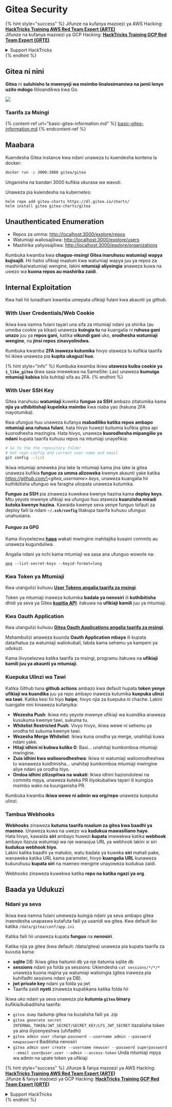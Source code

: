 # Gitea Security

{% hint style="success" %}
Jifunze na kufanya mazoezi ya AWS Hacking:<img src="/.gitbook/assets/image.png" alt="" data-size="line">[**HackTricks Training AWS Red Team Expert (ARTE)**](https://training.hacktricks.xyz/courses/arte)<img src="/.gitbook/assets/image.png" alt="" data-size="line">\
Jifunze na kufanya mazoezi ya GCP Hacking: <img src="/.gitbook/assets/image (2).png" alt="" data-size="line">[**HackTricks Training GCP Red Team Expert (GRTE)**<img src="/.gitbook/assets/image (2).png" alt="" data-size="line">](https://training.hacktricks.xyz/courses/grte)

<details>

<summary>Support HackTricks</summary>

* Angalia [**mpango wa usajili**](https://github.com/sponsors/carlospolop)!
* **Jiunge na** 💬 [**kikundi cha Discord**](https://discord.gg/hRep4RUj7f) au [**kikundi cha telegram**](https://t.me/peass) au **tufuate** kwenye **Twitter** 🐦 [**@hacktricks\_live**](https://twitter.com/hacktricks\_live)**.**
* **Shiriki mbinu za udukuzi kwa kuwasilisha PRs kwenye** [**HackTricks**](https://github.com/carlospolop/hacktricks) na [**HackTricks Cloud**](https://github.com/carlospolop/hacktricks-cloud) github repos.

</details>
{% endhint %}

## Gitea ni nini

**Gitea** ni **suluhisho la mwenyeji wa msimbo linalosimamiwa na jamii lenye uzito mdogo** lililoandikwa kwa Go.

![](<../../.gitbook/assets/image (160).png>)

### Taarifa za Msingi

{% content-ref url="basic-gitea-information.md" %}
[basic-gitea-information.md](basic-gitea-information.md)
{% endcontent-ref %}

## Maabara

Kuendesha Gitea instance kwa ndani unaweza tu kuendesha kontena la docker:
```bash
docker run -p 3000:3000 gitea/gitea
```
Unganisha na bandari 3000 kufikia ukurasa wa wavuti.

Unaweza pia kuiendesha na kubernetes:
```
helm repo add gitea-charts https://dl.gitea.io/charts/
helm install gitea gitea-charts/gitea
```
## Unauthenticated Enumeration

* Repos za umma: [http://localhost:3000/explore/repos](http://localhost:3000/explore/repos)
* Watumiaji waliosajiliwa: [http://localhost:3000/explore/users](http://localhost:3000/explore/users)
* Mashirika yaliyosajiliwa: [http://localhost:3000/explore/organizations](http://localhost:3000/explore/organizations)

Kumbuka kwamba kwa **chaguo-msingi Gitea inaruhusu watumiaji wapya kujisajili**. Hii haitoi ufikiaji maalum kwa watumiaji wapya juu ya repos za mashirika/watumiaji wengine, lakini **mtumiaji aliyeingia** anaweza kuwa na uwezo wa **kuona repos au mashirika zaidi**.

## Internal Exploitation

Kwa hali hii tunadhani kwamba umepata ufikiaji fulani kwa akaunti ya github.

### With User Credentials/Web Cookie

Ikiwa kwa namna fulani tayari una sifa za mtumiaji ndani ya shirika (au umeiba cookie ya kikao) unaweza **kuingia tu** na kuangalia ni **ruhusa gani unazo** juu ya **repos gani,** katika **vikundi gani** uko, **orodhesha watumiaji wengine**, na **jinsi repos zinavyolindwa.**

Kumbuka kwamba **2FA inaweza kutumika** hivyo utaweza tu kufikia taarifa hii ikiwa unaweza pia **kupita ukaguzi huo**.

{% hint style="info" %}
Kumbuka kwamba ikiwa **utaweza kuiba cookie ya `i_like_gitea`** (kwa sasa imewekwa na SameSite: Lax) unaweza **kumuiga mtumiaji kabisa** bila kuhitaji sifa au 2FA.
{% endhint %}

### With User SSH Key

Gitea inaruhusu **watumiaji** kuweka **funguo za SSH** ambazo zitatumika kama **njia ya uthibitishaji kupeleka msimbo** kwa niaba yao (hakuna 2FA inayotumika).

Kwa ufunguo huu unaweza kufanya **mabadiliko katika repos ambapo mtumiaji ana ruhusa fulani**, hata hivyo huwezi kuitumia kufikia gitea api kuorodhesha mazingira. Hata hivyo, unaweza **kuorodhesha mipangilio ya ndani** kupata taarifa kuhusu repos na mtumiaji unayefikia:
```bash
# Go to the the repository folder
# Get repo config and current user name and email
git config --list
```
Ikiwa mtumiaji ameweka jina lake la mtumiaji kama jina lake la gitea unaweza kufikia **funguo za umma alizoweka** kwenye akaunti yake katika _https://github.com/\<gitea\_username>.keys_, unaweza kuangalia hii kuthibitisha ufunguo wa faragha uliopata unaweza kutumika.

**Funguo za SSH** pia zinaweza kuwekwa kwenye hazina kama **deploy keys**. Mtu yeyote mwenye ufikiaji wa ufunguo huu ataweza **kuanzisha miradi kutoka kwenye hazina**. Kawaida kwenye seva yenye funguo tofauti za deploy faili la ndani **`~/.ssh/config`** litakupa taarifa kuhusu ufunguo unahusiana.

#### Funguo za GPG

Kama ilivyoelezwa [**hapa**](https://github.com/carlospolop/hacktricks-cloud/blob/master/pentesting-ci-cd/gitea-security/broken-reference/README.md) wakati mwingine inahitajika kusaini commits au unaweza kugunduliwa.

Angalia ndani ya nchi kama mtumiaji wa sasa ana ufunguo wowote na:
```shell
gpg --list-secret-keys --keyid-format=long
```
### Kwa Token ya Mtumiaji

Kwa utangulizi kuhusu [**User Tokens angalia taarifa za msingi**](basic-gitea-information.md#personal-access-tokens).

Token ya mtumiaji inaweza kutumika **badala ya nenosiri** ili **kuthibitisha** dhidi ya seva ya Gitea [**kupitia API**](https://try.gitea.io/api/swagger#/). itakuwa na **ufikiaji kamili** juu ya mtumiaji.

### Kwa Oauth Application

Kwa utangulizi kuhusu [**Gitea Oauth Applications angalia taarifa za msingi**](./#with-oauth-application).

Mshambulizi anaweza kuunda **Oauth Application mbaya** ili kupata data/hatua za watumiaji waliokubali, labda kama sehemu ya kampeni ya udukuzi.

Kama ilivyoelezwa katika taarifa za msingi, programu itakuwa na **ufikiaji kamili juu ya akaunti ya mtumiaji**.

### Kuepuka Ulinzi wa Tawi

Katika Github tuna **github actions** ambazo kwa default hupata **token yenye ufikiaji wa kuandika** juu ya repo ambayo inaweza kutumika **kuepuka ulinzi wa tawi**. Katika kesi hii hiyo **haipo**, hivyo njia za kuepuka ni chache. Lakini tuangalie nini kinaweza kufanyika:

* **Wezesha Push**: Ikiwa mtu yeyote mwenye ufikiaji wa kuandika anaweza kusukuma kwenye tawi, sukuma tu.
* **Whitelist Restricted Push**: Vivyo hivyo, ikiwa wewe ni sehemu ya orodha hii sukuma kwenye tawi.
* **Wezesha Merge Whitelist**: Ikiwa kuna orodha ya merge, unahitaji kuwa ndani yake.
* **Hitaji idhini ni kubwa kuliko 0**: Basi... unahitaji kumkomboa mtumiaji mwingine.
* **Zuia idhini kwa walioorodheshwa**: Ikiwa ni watumiaji walioorodheshwa tu wanaweza kuidhinisha... unahitaji kumkomboa mtumiaji mwingine aliye ndani ya orodha hiyo.
* **Ondoa idhini zilizopitwa na wakati**: Ikiwa idhini haziondolewi na commits mpya, unaweza kuteka PR iliyokubaliwa tayari ili kuingiza msimbo wako na kuunganisha PR.

Kumbuka kwamba **ikiwa wewe ni admin wa org/repo** unaweza kuepuka ulinzi.

### Tambua Webhooks

**Webhooks** zinaweza **kutuma taarifa maalum za gitea kwa baadhi ya maeneo**. Unaweza kuwa na uwezo wa **kudukua mawasiliano hayo**.\
Hata hivyo, kawaida **siri** ambayo huwezi **kupata** imewekwa katika **webhook** ambayo itazuia watumiaji wa nje wanaojua URL ya webhook lakini si siri **kudukua webhook hiyo**.\
Lakini katika baadhi ya matukio, watu badala ya kuweka **siri** mahali pake, wanaweka katika URL kama parameter, hivyo **kuangalia URL** kunaweza kukuruhusu **kupata siri** na maeneo mengine unayoweza kudukua zaidi.

Webhooks zinaweza kuwekwa katika **repo na katika ngazi ya org**.

## Baada ya Udukuzi

### Ndani ya seva

Ikiwa kwa namna fulani umeweza kuingia ndani ya seva ambapo gitea inaendesha unapaswa kutafuta faili ya usanidi wa gitea. Kwa default iko katika `/data/gitea/conf/app.ini`

Katika faili hii unaweza kupata **funguo** na **nenosiri**.

Katika njia ya gitea (kwa default: /data/gitea) unaweza pia kupata taarifa za kuvutia kama:

* **sqlite** DB: Ikiwa gitea haitumii db ya nje itatumia sqlite db
* **sessions** ndani ya folda ya sessions: Ukiendesha `cat sessions/*/*/*` unaweza kuona majina ya watumiaji walioingia (gitea inaweza pia kuhifadhi sessions ndani ya DB).
* **jwt private key** ndani ya folda ya jwt
* Taarifa zaidi **nyeti** zinaweza kupatikana katika folda hii

Ikiwa uko ndani ya seva unaweza pia **kutumia `gitea` binary** kufikia/kubadilisha taarifa:

* `gitea dump` itadump gitea na kuzalisha faili ya .zip
* `gitea generate secret INTERNAL_TOKEN/JWT_SECRET/SECRET_KEY/LFS_JWT_SECRET` itazalisha token ya aina iliyoonyeshwa (uhifadhi)
* `gitea admin user change-password --username admin --password newpassword` Badilisha nenosiri
* `gitea admin user create --username newuser --password superpassword --email user@user.user --admin --access-token` Unda mtumiaji mpya wa admin na upate token ya ufikiaji

{% hint style="success" %}
Jifunze & fanya mazoezi ya AWS Hacking:<img src="/.gitbook/assets/image.png" alt="" data-size="line">[**HackTricks Training AWS Red Team Expert (ARTE)**](https://training.hacktricks.xyz/courses/arte)<img src="/.gitbook/assets/image.png" alt="" data-size="line">\
Jifunze & fanya mazoezi ya GCP Hacking: <img src="/.gitbook/assets/image (2).png" alt="" data-size="line">[**HackTricks Training GCP Red Team Expert (GRTE)**<img src="/.gitbook/assets/image (2).png" alt="" data-size="line">](https://training.hacktricks.xyz/courses/grte)

<details>

<summary>Support HackTricks</summary>

* Angalia [**mipango ya usajili**](https://github.com/sponsors/carlospolop)!
* **Jiunge na** 💬 [**kikundi cha Discord**](https://discord.gg/hRep4RUj7f) au [**kikundi cha telegram**](https://t.me/peass) au **fuata** sisi kwenye **Twitter** 🐦 [**@hacktricks\_live**](https://twitter.com/hacktricks\_live)**.**
* **Shiriki mbinu za udukuzi kwa kuwasilisha PRs kwa** [**HackTricks**](https://github.com/carlospolop/hacktricks) na [**HackTricks Cloud**](https://github.com/carlospolop/hacktricks-cloud) github repos.

</details>
{% endhint %}
